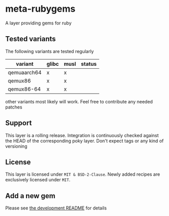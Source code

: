 # meta-rubygems

A layer providing gems for ruby

## Tested variants

The following variants are tested regularly

| variant     | glibc | musl | status |
| ----------- | ----- | ---- | ------ |
| qemuaarch64 | x     | x    |        |
| qemux86     | x     | x    |        |
| qemux86-64  | x     | x    |        |

other variants most likely will work.
Feel free to contribute any needed patches

## Support

This layer is a rolling release.
Integration is continuously checked against the HEAD of the corresponding poky layer.
Don't expect tags or any kind of versioning

## License

This layer is licensed under `MIT & BSD-2-Clause`.
Newly added recipes are exclusively licensed under `MIT`.

## Add a new gem

Please see [the development README](scripts/README.md) for details
